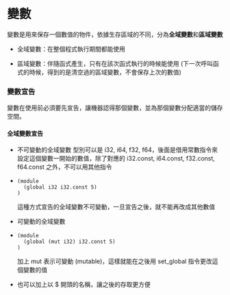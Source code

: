 # 變數

變數是用來保存一個數值的物件，依據生存區域的不同，分為**全域變數**和**區域變數**

* 全域變數：在整個程式執行期間都能使用

* 區域變數：伴隨函式產生，只有在該次函式執行的時候能使用 \(下一次呼叫函式的時候，得到的是清空過的區域變數，不會保存上次的數值\)

### 變數宣告

變數在使用前必須要先宣告，讓機器認得那個變數，並為那個變數分配適當的儲存空間。

#### 全域變數宣告

* 不可變動的全域變數
  型別可以是 i32, i64, f32, f64，後面是借用常數指令來設定這個變數一開始的數值，除了對應的 i32.const, i64.const, f32.const, f64.const 之外，不可以用其他指令
* ```
  (module
    (global i32 i32.const 5)
  )
  ```

  這種方式宣告的全域變數不可變動，一旦宣告之後，就不能再改成其他數值

* 可變動的全域變數

* ```
  (module
    (global (mut i32) i32.const 5)
  )
  ```

  加上 mut 表示可變動 \(mutable\)，這樣就能在之後用 set\_global 指令更改這個變數的值

* 也可以加上以 $ 開頭的名稱，讓之後的存取更方便



